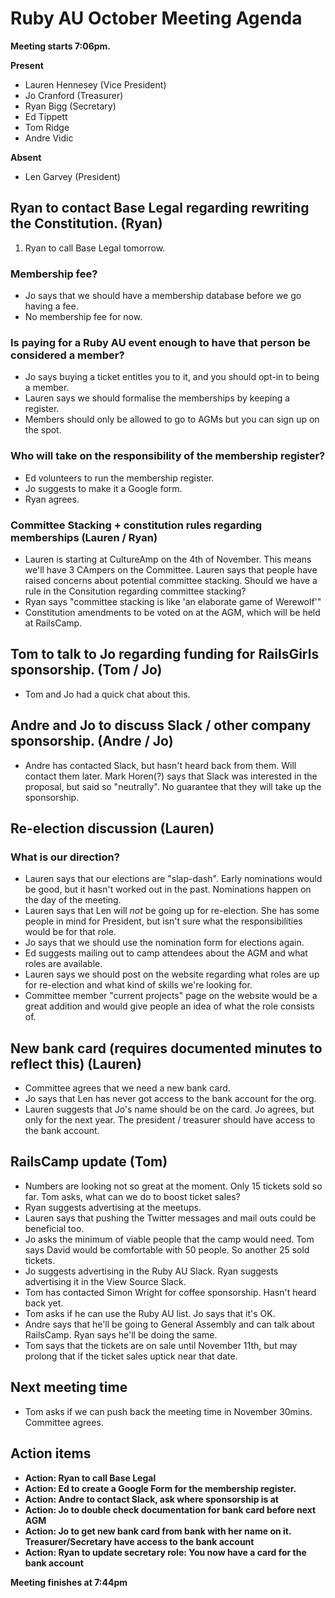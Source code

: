 # Ruby AU October Meeting Agenda

**Meeting starts 7:06pm.**

**Present**

* Lauren Hennesey (Vice President)
* Jo Cranford (Treasurer)
* Ryan Bigg (Secretary)
* Ed Tippett
* Tom Ridge
* Andre Vidic

**Absent**

* Len Garvey (President)

## Ryan to contact Base Legal regarding rewriting the Constitution. (Ryan)

1. Ryan to call Base Legal tomorrow.

### Membership fee?

* Jo says that we should have a membership database before we go having a fee.
* No membership fee for now.

### Is paying for a Ruby AU event enough to have that person be considered a member?

* Jo says buying a ticket entitles you to it, and you should opt-in to being a member.
* Lauren says we should formalise the memberships by keeping a register.
* Members should only be allowed to go to AGMs but you can sign up on the spot.

### Who will take on the responsibility of the membership register?

* Ed volunteers to run the membership register.
* Jo suggests to make it a Google form.
* Ryan agrees.

### Committee Stacking + constitution rules regarding memberships (Lauren / Ryan)

* Lauren is starting at CultureAmp on the 4th of November. This means we'll have 3 CAmpers on the Committee. Lauren says that people have raised concerns about potential committee stacking. Should we have a rule in the Consitution regarding committee stacking?
* Ryan says "committee stacking is like 'an elaborate game of Werewolf'"
* Constitution amendments to be voted on at the AGM, which will be held at RailsCamp.

## Tom to talk to Jo regarding funding for RailsGirls sponsorship. (Tom / Jo)

* Tom and Jo had a quick chat about this.

## Andre and Jo to discuss Slack / other company sponsorship. (Andre / Jo)

* Andre has contacted Slack, but hasn't heard back from them. Will contact them later. Mark Horen(?) says that Slack was interested in the proposal, but said so "neutrally". No guarantee that they will take up the sponsorship.

## Re-election discussion (Lauren)

### What is our direction?

* Lauren says that our elections are "slap-dash". Early nominations would be good, but it hasn't worked out in the past. Nominations happen on the day of the meeting.
* Lauren says that Len will _not_ be going up for re-election. She has some people in mind for President, but isn't sure what the responsibilities would be for that role.
* Jo says that we should use the nomination form for elections again.
* Ed suggests mailing out to camp attendees about the AGM and what roles are available.
* Lauren says we should post on the website regarding what roles are up for re-election and what kind of skills we're looking for.
* Committee member "current projects" page on the website would be a great addition and would give people an idea of what the role consists of.

## New bank card (requires documented minutes to reflect this) (Lauren)

* Committee agrees that we need a new bank card.
* Jo says that Len has never got access to the bank account for the org.
* Lauren suggests that Jo's name should be on the card. Jo agrees, but only for the next year. The president / treasurer should have access to the bank account.

## RailsCamp update (Tom)

* Numbers are looking not so great at the moment. Only 15 tickets sold so far. Tom asks, what can we do to boost ticket sales?
* Ryan suggests advertising at the meetups.
* Lauren says that pushing the Twitter messages and mail outs could be beneficial too.
* Jo asks the minimum of viable people that the camp would need. Tom says David would be comfortable with 50 people. So another 25 sold tickets.
* Jo suggests advertising in the Ruby AU Slack. Ryan suggests advertising it in the View Source Slack.
* Tom has contacted Simon Wright for coffee sponsorship. Hasn't heard back yet.
* Tom asks if he can use the Ruby AU list. Jo says that it's OK.
* Andre says that he'll be going to General Assembly and can talk about RailsCamp. Ryan says he'll be doing the same.
* Tom says that the tickets are on sale until November 11th, but may prolong that if the ticket sales uptick near that date.

## Next meeting time

* Tom asks if we can push back the meeting time in November 30mins. Committee agrees.

## Action items

* **Action: Ryan to call Base Legal**
* **Action: Ed to create a Google Form for the membership register.**
* **Action: Andre to contact Slack, ask where sponsorship is at**
* **Action: Jo to double check documentation for bank card before next AGM**
* **Action: Jo to get new bank card from bank with her name on it. Treasurer/Secretary have access to the bank account**
* **Action: Ryan to update secretary role: You now have a card for the bank account**


**Meeting finishes at 7:44pm**
